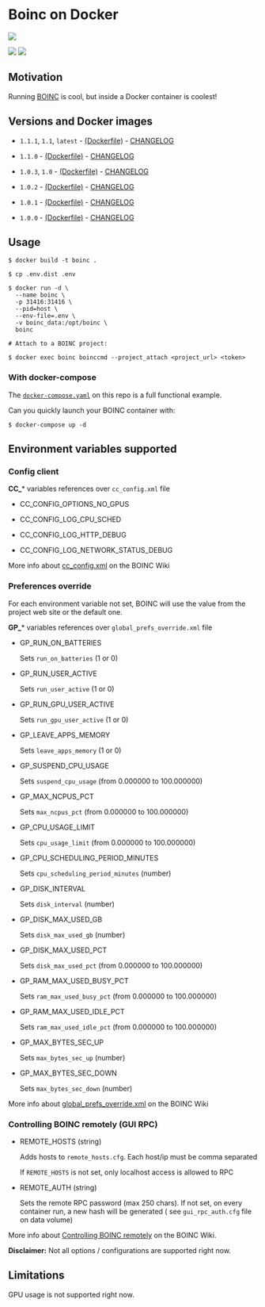 # Boinc on Docker

[![](https://github.com/dcorto/boinc/actions/workflows/main.yml/badge.svg)](https://github.com/dcorto/boinc/actions/workflows/main.yml)

[![](https://img.shields.io/docker/image-size/thedavis/boinc/1.1.1)](#)
[![](https://img.shields.io/docker/pulls/thedavis/boinc)](#)

## Motivation

Running [BOINC](https://boinc.berkeley.edu/) is cool, but inside a Docker container is coolest!

## Versions and Docker images

* `1.1.1`, `1.1`, `latest` - [(Dockerfile)](https://github.com/dcorto/boinc/blob/v1.1.1/Dockerfile) - [CHANGELOG](https://github.com/dcorto/boinc/blob/v1.1.1/CHANGELOG.md)

* `1.1.0` - [(Dockerfile)](https://github.com/dcorto/boinc/blob/v1.1.0/Dockerfile) - [CHANGELOG](https://github.com/dcorto/boinc/blob/v1.1.0/CHANGELOG.md)

* `1.0.3`, `1.0` - [(Dockerfile)](https://github.com/dcorto/boinc/blob/v1.0.3/Dockerfile) - [CHANGELOG](https://github.com/dcorto/boinc/blob/v1.0.3/CHANGELOG.md)

* `1.0.2` - [(Dockerfile)](https://github.com/dcorto/boinc/blob/v1.0.2/Dockerfile) - [CHANGELOG](https://github.com/dcorto/boinc/blob/v1.0.2/CHANGELOG.md)

* `1.0.1` - [(Dockerfile)](https://github.com/dcorto/boinc/blob/v1.0.1/Dockerfile) - [CHANGELOG](https://github.com/dcorto/boinc/blob/v1.0.1/CHANGELOG.md)

* `1.0.0` - [(Dockerfile)](https://github.com/dcorto/boinc/blob/v1.0.0/Dockerfile) - [CHANGELOG](https://github.com/dcorto/boinc/blob/v1.0.0/CHANGELOG.md)

## Usage

```
$ docker build -t boinc .

$ cp .env.dist .env

$ docker run -d \
  --name boinc \
  -p 31416:31416 \
  --pid=host \
  --env-file=.env \
  -v boinc_data:/opt/boinc \
  boinc

# Attach to a BOINC project:

$ docker exec boinc boinccmd --project_attach <project_url> <token>

```

### With docker-compose

The [`docker-compose.yaml`](docker-compose.yaml) on this repo is a full functional example.

Can you quickly launch your BOINC container with:

```
$ docker-compose up -d
```

## Environment variables supported

### Config client

**CC_*** variables references over `cc_config.xml` file

- CC_CONFIG_OPTIONS_NO_GPUS

- CC_CONFIG_LOG_CPU_SCHED

- CC_CONFIG_LOG_HTTP_DEBUG

- CC_CONFIG_LOG_NETWORK_STATUS_DEBUG

More info about [cc_config.xml](https://boinc.berkeley.edu/wiki/Client_configuration) on the BOINC Wiki

### Preferences override

For each environment variable not set, BOINC will use the value from the project web site or the default one.

**GP_*** variables references over `global_prefs_override.xml` file

- GP_RUN_ON_BATTERIES

  Sets `run_on_batteries` (1 or 0)

- GP_RUN_USER_ACTIVE

  Sets `run_user_active` (1 or 0)

- GP_RUN_GPU_USER_ACTIVE

  Sets `run_gpu_user_active` (1 or 0)

- GP_LEAVE_APPS_MEMORY

  Sets `leave_apps_memory` (1 or 0)

- GP_SUSPEND_CPU_USAGE

  Sets `suspend_cpu_usage` (from 0.000000 to 100.000000)

- GP_MAX_NCPUS_PCT

  Sets `max_ncpus_pct` (from 0.000000 to 100.000000)

- GP_CPU_USAGE_LIMIT

  Sets `cpu_usage_limit` (from 0.000000 to 100.000000)

- GP_CPU_SCHEDULING_PERIOD_MINUTES

  Sets `cpu_scheduling_period_minutes` (number)

- GP_DISK_INTERVAL

  Sets `disk_interval` (number)

- GP_DISK_MAX_USED_GB

  Sets `disk_max_used_gb` (number)

- GP_DISK_MAX_USED_PCT

  Sets `disk_max_used_pct` (from 0.000000 to 100.000000)

- GP_RAM_MAX_USED_BUSY_PCT

  Sets `ram_max_used_busy_pct` (from 0.000000 to 100.000000)

- GP_RAM_MAX_USED_IDLE_PCT

  Sets `ram_max_used_idle_pct` (from 0.000000 to 100.000000)

- GP_MAX_BYTES_SEC_UP

  Sets `max_bytes_sec_up` (number)

- GP_MAX_BYTES_SEC_DOWN

  Sets `max_bytes_sec_down` (number)

More info about [global_prefs_override.xml](https://boinc.berkeley.edu/wiki/Global_prefs_override.xml) on the BOINC Wiki

### Controlling BOINC remotely (GUI RPC)

- REMOTE_HOSTS (string)

  Adds hosts to `remote_hosts.cfg`. Each host/ip must be comma separated

  If `REMOTE_HOSTS` is not set, only localhost access is allowed to RPC

- REMOTE_AUTH (string)

  Sets the remote RPC password (max 250 chars). If not set, on every container run, a new hash will be generated ( see `gui_rpc_auth.cfg` file on data volume)

More info about [Controlling BOINC remotely](https://boinc.berkeley.edu/wiki/Controlling_BOINC_remotely) on the BOINC Wiki.

**Disclaimer:** Not all options / configurations are supported right now.

## Limitations

GPU usage is not supported right now.
